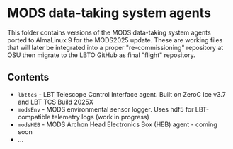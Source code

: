# MODS data-taking system agents

This folder contains versions of the MODS data-taking system agents ported to AlmaLinux 9
for the MODS2025 update.  These are working files that will later be integrated into a proper
"re-commissioning" repository at OSU then migrate to the LBTO GitHub as final "flight" repository.

## Contents

 * `lbttcs` - LBT Telescope Control Interface agent.  Built on ZeroC Ice v3.7 and LBT TCS Build 2025X
 * `modsEnv` - MODS environmental sensor logger. Uses hdf5 for LBT-compatible telemetry logs (work in progress)
 * `modsHEB` - MODS Archon Head Electronics Box (HEB) agent - coming soon
 * ...

